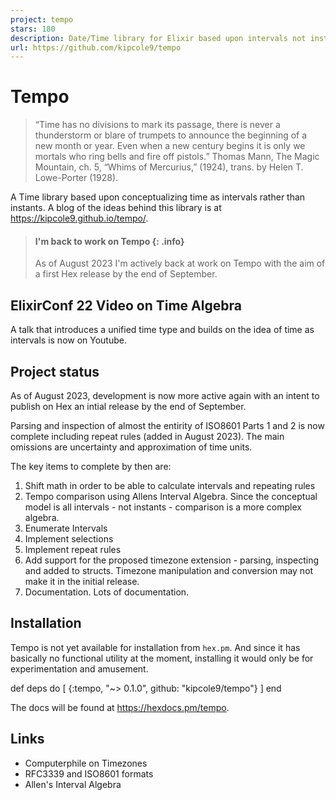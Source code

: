 ```yaml
---
project: tempo
stars: 180
description: Date/Time library for Elixir based upon intervals not instants
url: https://github.com/kipcole9/tempo
---
```


Tempo
=====

> “Time has no divisions to mark its passage, there is never a thunderstorm or blare of trumpets to announce the beginning of a new month or year. Even when a new century begins it is only we mortals who ring bells and fire off pistols.” Thomas Mann, The Magic Mountain, ch. 5, “Whims of Mercurius,” (1924), trans. by Helen T. Lowe-Porter (1928).

A Time library based upon conceptualizing time as intervals rather than instants. A blog of the ideas behind this library is at https://kipcole9.github.io/tempo/.

> #### I'm back to work on Tempo {: .info}
> 
> As of August 2023 I'm actively back at work on Tempo with the aim of a first Hex release by the end of September.

ElixirConf 22 Video on Time Algebra
-----------------------------------

A talk that introduces a unified time type and builds on the idea of time as intervals is now on Youtube.

Project status
--------------

As of August 2023, development is now more active again with an intent to publish on Hex an intial release by the end of September.

Parsing and inspection of almost the entirity of ISO8601 Parts 1 and 2 is now complete including repeat rules (added in August 2023). The main omissions are uncertainty and approximation of time units.

The key items to complete by then are:

1.  Shift math in order to be able to calculate intervals and repeating rules
2.  Tempo comparison using Allens Interval Algebra. Since the conceptual model is all intervals - not instants - comparison is a more complex algebra.
3.  Enumerate Intervals
4.  Implement selections
5.  Implement repeat rules
6.  Add support for the proposed timezone extension - parsing, inspecting and added to structs. Timezone manipulation and conversion may not make it in the initial release.
7.  Documentation. Lots of documentation.

Installation
------------

Tempo is not yet available for installation from `hex.pm`. And since it has basically no functional utility at the moment, installing it would only be for experimentation and amusement.

def deps do
  \[
    {:tempo, "~> 0.1.0", github: "kipcole9/tempo"}
  \]
end

The docs will be found at https://hexdocs.pm/tempo.

Links
-----

-   Computerphile on Timezones
-   RFC3339 and ISO8601 formats
-   Allen's Interval Algebra
